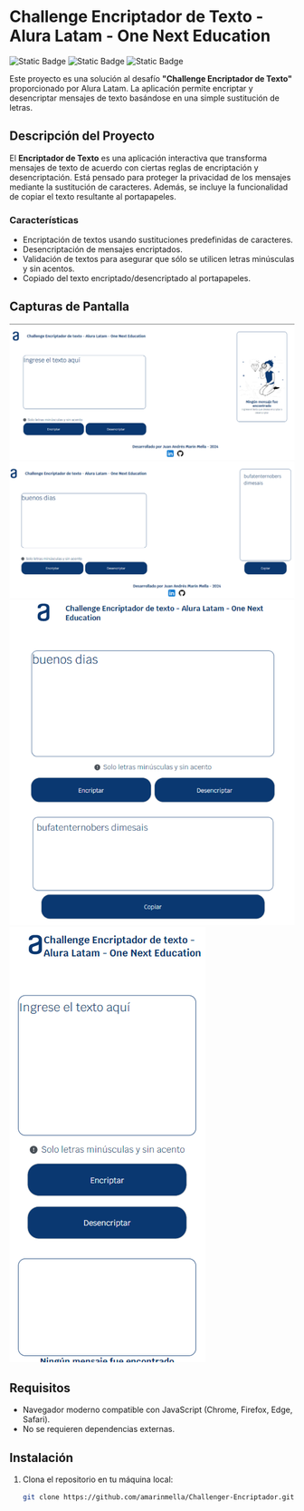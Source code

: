 # Challenge Encriptador de Texto - Alura Latam - One Next Education


![Static Badge](https://img.shields.io/badge/HTML%20-blue)
![Static Badge](https://img.shields.io/badge/CSS%20-%20orange)
![Static Badge](https://img.shields.io/badge/JS%20-%20yellow)

Este proyecto es una solución al desafío **"Challenge Encriptador de Texto"** proporcionado por Alura Latam. La aplicación permite encriptar y desencriptar mensajes de texto basándose en una simple sustitución de letras.

## Descripción del Proyecto

El **Encriptador de Texto** es una aplicación interactiva que transforma mensajes de texto de acuerdo con ciertas reglas de encriptación y desencriptación. Está pensado para proteger la privacidad de los mensajes mediante la sustitución de caracteres. Además, se incluye la funcionalidad de copiar el texto resultante al portapapeles.

### Características

- Encriptación de textos usando sustituciones predefinidas de caracteres.
- Desencriptación de mensajes encriptados.
- Validación de textos para asegurar que sólo se utilicen letras minúsculas y sin acentos.
- Copiado del texto encriptado/desencriptado al portapapeles.

## Capturas de Pantalla

![Captura de Pantalla](./img/captura1.png)
![Captura de Pantalla](./img/captura2.png)
![Captura de Pantalla](./img/captura3.png)
![Captura de Pantalla](./img/captura4.png)

## Requisitos

- Navegador moderno compatible con JavaScript (Chrome, Firefox, Edge, Safari).
- No se requieren dependencias externas.

## Instalación

1. Clona el repositorio en tu máquina local:
   ```bash
   git clone https://github.com/amarinmella/Challenger-Encriptador.git

